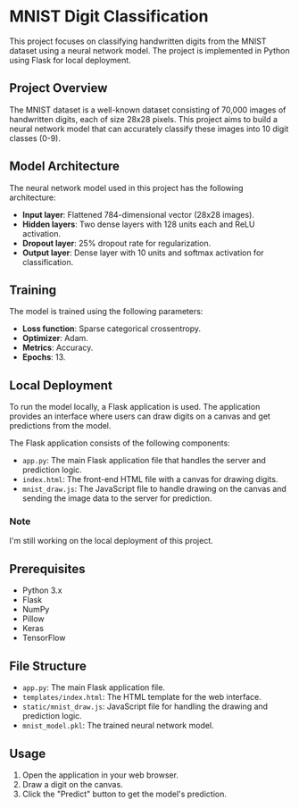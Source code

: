 # MNIST Digit Classification

This project focuses on classifying handwritten digits from the MNIST dataset using a neural network model. The project is implemented in Python using Flask for local deployment.

## Project Overview

The MNIST dataset is a well-known dataset consisting of 70,000 images of handwritten digits, each of size 28x28 pixels. This project aims to build a neural network model that can accurately classify these images into 10 digit classes (0-9).

## Model Architecture

The neural network model used in this project has the following architecture:
- **Input layer**: Flattened 784-dimensional vector (28x28 images).
- **Hidden layers**: Two dense layers with 128 units each and ReLU activation.
- **Dropout layer**: 25% dropout rate for regularization.
- **Output layer**: Dense layer with 10 units and softmax activation for classification.


## Training

The model is trained using the following parameters:
- **Loss function**: Sparse categorical crossentropy.
- **Optimizer**: Adam.
- **Metrics**: Accuracy.
- **Epochs**: 13.

## Local Deployment

To run the model locally, a Flask application is used. The application provides an interface where users can draw digits on a canvas and get predictions from the model.

The Flask application consists of the following components:
- `app.py`: The main Flask application file that handles the server and prediction logic.
- `index.html`: The front-end HTML file with a canvas for drawing digits.
- `mnist_draw.js`: The JavaScript file to handle drawing on the canvas and sending the image data to the server for prediction.

### Note
I'm still working on the local deployment of this project.

## Prerequisites

- Python 3.x
- Flask
- NumPy
- Pillow
- Keras
- TensorFlow

## File Structure

- `app.py`: The main Flask application file.
- `templates/index.html`: The HTML template for the web interface.
- `static/mnist_draw.js`: JavaScript file for handling the drawing and prediction logic.
- `mnist_model.pkl`: The trained neural network model.

## Usage

1. Open the application in your web browser.
2. Draw a digit on the canvas.
3. Click the "Predict" button to get the model's prediction.

